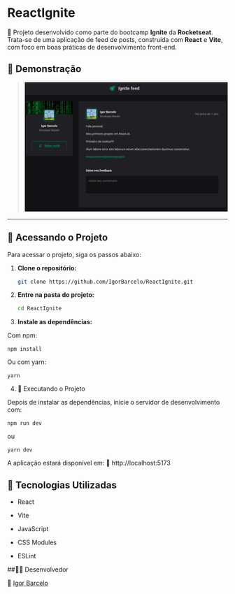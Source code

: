 # ReactIgnite

🚀 Projeto desenvolvido como parte do bootcamp **Ignite** da **Rocketseat**. Trata-se de uma aplicação de feed de posts, construída com **React** e **Vite**, com foco em boas práticas de desenvolvimento front-end.

## 📸 Demonstração


> ![Demonstração do projeto](https://github.com/IgorBarcelo/ReactIgnite/blob/main/public/demo.png?raw=true)

---

## 📂 Acessando o Projeto

Para acessar o projeto, siga os passos abaixo:

1. **Clone o repositório:**

   ```bash
   git clone https://github.com/IgorBarcelo/ReactIgnite.git

2. **Entre na pasta do projeto:**

    ```bash
    cd ReactIgnite

3. **Instale as dependências:**

Com npm:

    npm install

Ou com yarn:

    yarn

4. 🚀 Executando o Projeto

Depois de instalar as dependências, inicie o servidor de desenvolvimento com:

    npm run dev

ou

    yarn dev


A aplicação estará disponível em:
🔗 http://localhost:5173

## 🧰 Tecnologias Utilizadas

- React

- Vite

- JavaScript

- CSS Modules

- ESLint

##👨‍💻 Desenvolvedor

🔗 [Igor Barcelo](https://github.com/IgorBarcelo)
